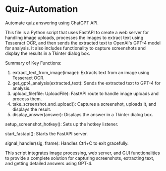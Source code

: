 # Quiz-Automation
Automate quiz answering using ChatGPT API.

This file is a Python script that uses FastAPI to create a web server for handling image uploads, processes the images to extract text using Tesseract OCR, and then sends the extracted text to OpenAI's GPT-4 model for analysis. It also includes functionality to capture screenshots and display the results in a Tkinter dialog box.

Summary of Key Functions:
1) extract_text_from_image(image): Extracts text from an image using Tesseract OCR.
2) get_gpt4_analysis(extracted_text): Sends the extracted text to GPT-4 for analysis.
3) upload_file(file: UploadFile): FastAPI route to handle image uploads and process them.
4) take_screenshot_and_upload(): Captures a screenshot, uploads it, and displays the result.
5) display_answer(answer): Displays the answer in a Tkinter dialog box.

setup_screenshot_hotkey(): Sets up the hotkey listener.

start_fastapi(): Starts the FastAPI server.

signal_handler(sig, frame): Handles Ctrl+C to exit gracefully.

This script integrates image processing, web server, and GUI functionalities to provide a complete solution for capturing screenshots, extracting text, and getting detailed answers using GPT-4.
